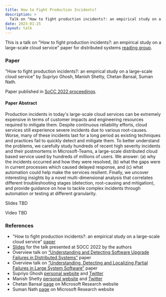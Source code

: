 ```yaml
---
title: How to Fight Production Incidents?
description: >
  Talk on "How to fight production incidents?: an empirical study on a large-scale cloud service" paper for distributed systems reading group.
date: 2023-01-25
layout: talk
---
```


This is a talk on "How to fight production incidents?: an empirical study on a large-scale cloud service"
paper for distributed systems [reading group](http://charap.co/category/reading-group/). 

### Paper
"How to fight production incidents?: an empirical study on a large-scale cloud service" 
by Supriyo Ghosh, Manish Shetty, Chetan Bansal, Suman Nath.

Paper published in [SoCC 2022 proceedings](https://dl.acm.org/doi/proceedings/10.1145/3542929).

#### Paper Abstract
Production incidents in today's large-scale cloud services can be extremely expensive in terms of customer 
impacts and engineering resources required to mitigate them. Despite continuous reliability efforts, 
cloud services still experience severe incidents due to various root-causes. Worse, many of these 
incidents last for a long period as existing techniques and practices fail to quickly detect and 
mitigate them. To better understand the problems, we carefully study hundreds of recent high severity 
incidents and their postmortems in Microsoft-Teams, a large-scale distributed cloud based service used 
by hundreds of millions of users. We answer: (a) why the incidents occurred and how they were resolved, 
(b) what the gaps were in current processes which caused delayed response, and (c) what automation could 
help make the services resilient. Finally, we uncover interesting insights by a novel multi-dimensional 
analysis that correlates different troubleshooting stages (detection, root-causing and mitigation), 
and provide guidance on how to tackle complex incidents through automation or testing at different granularity.

Slides TBD

Video TBD 

### References
 - "How to fight production incidents?: an empirical study on a large-scale cloud service" [paper](https://dl.acm.org/doi/10.1145/3542929.3563482)
 - [Slides](https://acmsocc.org/2022/assets/slides/95.pdf) for the talk presented at SOCC 2022 by the authors
 - Overview talk on [“Understanding and Detecting Software Upgrade Failures in Distributed Systems”](https://asatarin.github.io/talks/2022-09-upgrade-failures-in-distributed-systems/) paper
 - Overview talk on [“Understanding, Detecting and Localizing Partial Failures in Large System Software”](https://asatarin.github.io/talks/2022-05-understanding-partial-failures/) paper
 - Supriyo Ghosh [personal website](https://sites.google.com/site/supriyophdsmu/) and [Twitter](https://mobile.twitter.com/supriyo_ai)
 - Manish Shetty [personal website](https://manishshettym.github.io/) and [Twitter](https://mobile.twitter.com/slimshetty_)
 - Chetan Bansal [page](https://www.microsoft.com/en-us/research/people/chetanb/) on Microsoft Research website
 - Suman Nath [page](https://www.microsoft.com/en-us/research/people/sumann/) on Microsoft Research website
